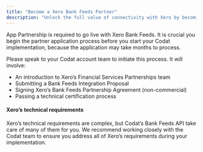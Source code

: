 ```yaml
---
title: "Become a Xero Bank Feeds Partner"
description: "Unlock the full value of connectivity with Xero by becoming a Xero Bank Feeds Partner"
---
```


App Partnership is required to go live with Xero Bank Feeds. It is crucial you begin the partner application process before you start your Codat implementation, because the application may take months to process. 

Please speak to your Codat account team to initiate this process. It will involve:

- An introduction to Xero’s Financial Services Partnerships team
- Submitting a Bank Feeds Integration Proposal
- Signing Xero’s Bank Feeds Partnership Agreement (non-commercial)
- Passing a technical certification process

#### Xero’s technical requirements

Xero’s technical requirements are complex, but Codat’s Bank Feeds API take care of many of them for you. We recommend working closely with the Codat team to ensure you address all of Xero’s requirements during your implementation.